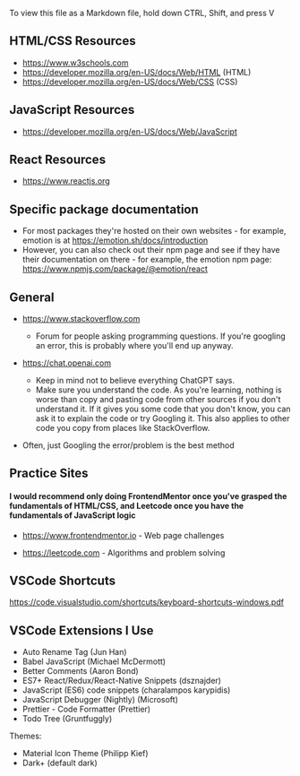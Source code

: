 To view this file as a Markdown file, hold down CTRL, Shift, and press V

## HTML/CSS Resources

- https://www.w3schools.com
- https://developer.mozilla.org/en-US/docs/Web/HTML (HTML)
- https://developer.mozilla.org/en-US/docs/Web/CSS (CSS)

## JavaScript Resources

- https://developer.mozilla.org/en-US/docs/Web/JavaScript

## React Resources

- https://www.reactjs.org

## Specific package documentation
- For most packages they're hosted on their own websites - for example, emotion is at https://emotion.sh/docs/introduction
- However, you can also check out their npm page and see if they have their documentation on there - for example, the emotion npm page: https://www.npmjs.com/package/@emotion/react

## General

- https://www.stackoverflow.com
    - Forum for people asking programming questions. If you're googling an error, this is probably where you'll end up anyway.

- https://chat.openai.com
    - Keep in mind not to believe everything ChatGPT says.
    - Make sure you understand the code. As you're learning, nothing is worse than copy and pasting code from other sources if you don't understand it. If it gives you some code that you don't know, you can ask it to explain the code or try Googling it. This also applies to other code you copy from places like StackOverflow.

- Often, just Googling the error/problem is the best method

## Practice Sites
#### I would recommend only doing FrontendMentor once you've grasped the fundamentals of HTML/CSS, and Leetcode once you have the fundamentals of JavaScript logic

- https://www.frontendmentor.io - Web page challenges

- https://leetcode.com - Algorithms and problem solving

## VSCode Shortcuts

https://code.visualstudio.com/shortcuts/keyboard-shortcuts-windows.pdf

## VSCode Extensions I Use

- Auto Rename Tag (Jun Han)
- Babel JavaScript (Michael McDermott)
- Better Comments (Aaron Bond)
- ES7+ React/Redux/React-Native Snippets (dsznajder)
- JavaScript (ES6) code snippets (charalampos karypidis)
- JavaScript Debugger (Nightly) (Microsoft)
- Prettier - Code Formatter (Prettier)
- Todo Tree (Gruntfuggly)

Themes:
- Material Icon Theme (Philipp Kief)
- Dark+ (default dark)